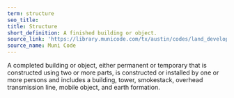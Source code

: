 ```yaml
---
term: structure
seo_title: 
title: Structure
short_definition: A finished building or object.
source_link: 'https://library.municode.com/tx/austin/codes/land_development_code?nodeId=TIT25LADE_CH25-1GEREPR_ART2DEME_S25-1-21DE&showChanges=true'
source_name: Muni Code
---
```



A completed building or object, either permanent or temporary that is constructed using two or more parts, is constructed or installed by one or more persons and includes a building, tower, smokestack, overhead transmission line, mobile object, and earth formation.